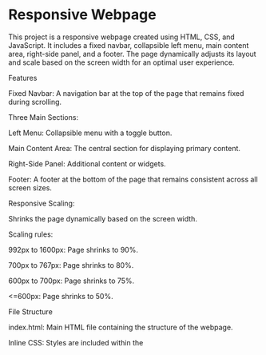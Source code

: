# Responsive Webpage

This project is a responsive webpage created using HTML, CSS, and JavaScript. It includes a fixed navbar, collapsible left menu, main content area, right-side panel, and a footer. The page dynamically adjusts its layout and scale based on the screen width for an optimal user experience.

Features

Fixed Navbar: A navigation bar at the top of the page that remains fixed during scrolling.

Three Main Sections:

Left Menu: Collapsible menu with a toggle button.

Main Content Area: The central section for displaying primary content.

Right-Side Panel: Additional content or widgets.

Footer: A footer at the bottom of the page that remains consistent across all screen sizes.

Responsive Scaling:

Shrinks the page dynamically based on the screen width.

Scaling rules:

992px to 1600px: Page shrinks to 90%.

700px to 767px: Page shrinks to 80%.

600px to 700px: Page shrinks to 75%.

<=600px: Page shrinks to 50%.

File Structure

index.html: Main HTML file containing the structure of the webpage.

Inline CSS: Styles are included within the <style> tag in the head section of the HTML file.

Inline JavaScript: Functions for interactivity and responsiveness are included within the <script> tag at the bottom of the HTML file.

How to Use

Clone or download this repository to your local machine.

Open the index.html file in any modern web browser.

Resize the browser window to observe the responsive behavior of the page.

JavaScript Functionality

toggleMenu()

Collapses or expands the left menu when the toggle button is clicked.

adjustPageScale()

Dynamically adjusts the page scale based on the screen width.

Automatically triggered on page load and window resize.

Compatibility

Tested on modern browsers including Chrome, Firefox, Edge, and Safari.

Fully responsive for desktop, tablet, and mobile devices.

